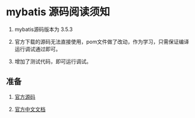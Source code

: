 # mybatis 源码阅读须知
1. mybatis源码版本为 3.5.3

2. 官方下载的源码无法直接使用，pom文件做了改动，作为学习，只需保证编译运行调试通过即可。

3. 增加了测试代码，即可运行调试。
## 准备 
1. [官方源码](https://github.com/mybatis/mybatis-3)

2. [官方中文文档](https://mybatis.org/mybatis-3/zh/index.html)
